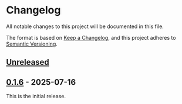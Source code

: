 # Changelog
All notable changes to this project will be documented in this file.

The format is based on [Keep a Changelog](https://keepachangelog.com/en/1.0.0/),
and this project adheres to [Semantic Versioning](https://semver.org/spec/v2.0.0.html).

## [Unreleased]

## [0.1.6] - 2025-07-16
This is the initial release.

[unreleased]: https://github.com/eclipse-keyple/keyple-interop-jsonapi-client-kmp-lib/compare/0.1.6...HEAD
[0.1.6]: https://github.com/eclipse-keyple/keyple-interop-jsonapi-client-kmp-lib/releases/tag/0.1.6
